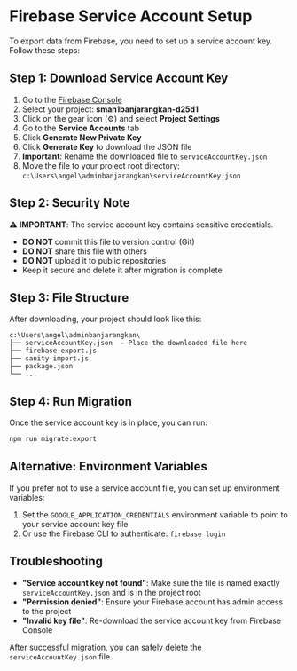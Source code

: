 # Firebase Service Account Setup

To export data from Firebase, you need to set up a service account key. Follow these steps:

## Step 1: Download Service Account Key

1. Go to the [Firebase Console](https://console.firebase.google.com/)
2. Select your project: **sman1banjarangkan-d25d1**
3. Click on the gear icon (⚙️) and select **Project Settings**
4. Go to the **Service Accounts** tab
5. Click **Generate New Private Key**
6. Click **Generate Key** to download the JSON file
7. **Important**: Rename the downloaded file to `serviceAccountKey.json`
8. Move the file to your project root directory: `c:\Users\angel\adminbanjarangkan\serviceAccountKey.json`

## Step 2: Security Note

⚠️ **IMPORTANT**: The service account key contains sensitive credentials. 

- **DO NOT** commit this file to version control (Git)
- **DO NOT** share this file with others
- **DO NOT** upload it to public repositories
- Keep it secure and delete it after migration is complete

## Step 3: File Structure

After downloading, your project should look like this:

```
c:\Users\angel\adminbanjarangkan\
├── serviceAccountKey.json  ← Place the downloaded file here
├── firebase-export.js
├── sanity-import.js
├── package.json
└── ...
```

## Step 4: Run Migration

Once the service account key is in place, you can run:

```bash
npm run migrate:export
```

## Alternative: Environment Variables

If you prefer not to use a service account file, you can set up environment variables:

1. Set the `GOOGLE_APPLICATION_CREDENTIALS` environment variable to point to your service account key file
2. Or use the Firebase CLI to authenticate: `firebase login`

## Troubleshooting

- **"Service account key not found"**: Make sure the file is named exactly `serviceAccountKey.json` and is in the project root
- **"Permission denied"**: Ensure your Firebase account has admin access to the project
- **"Invalid key file"**: Re-download the service account key from Firebase Console

After successful migration, you can safely delete the `serviceAccountKey.json` file.